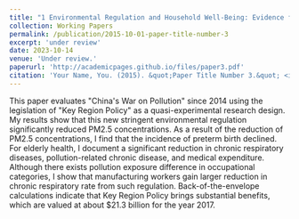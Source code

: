 ```yaml
---
title: "1 Environmental Regulation and Household Well-Being: Evidence from China's War on Pollution"
collection: Working Papers
permalink: /publication/2015-10-01-paper-title-number-3
excerpt: 'under review'
date: 2023-10-14
venue: 'Under review.'
paperurl: 'http://academicpages.github.io/files/paper3.pdf'
citation: 'Your Name, You. (2015). &quot;Paper Title Number 3.&quot; <i>Journal 1</i>. 1(3).'
---
```


 This paper evaluates "China's War on Pollution" since 2014 using the legislation of "Key Region Policy" as a quasi-experimental research design. My results show that this new stringent environmental regulation significantly reduced PM2.5 concentrations. As a result of the reduction of PM2.5 concentrations, I find that the incidence of preterm birth declined. For elderly health, I document a significant reduction in chronic respiratory diseases, pollution-related chronic disease, and medical expenditure. Although there exists pollution exposure difference in occupational categories, I show that manufacturing workers gain larger reduction in chronic respiratory rate from such regulation. Back-of-the-envelope calculations indicate that Key Region Policy brings substantial benefits, which are valued at about $21.3 billion for the year 2017.


